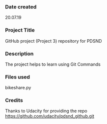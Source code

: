 ### Date created
20.07.19

### Project Title
GitHub project (Project 3) repository for PDSND

### Description
The project helps to learn using Git Commands

### Files used
bikeshare.py

### Credits
Thanks to Udacity for providing the repo https://github.com/udacity/pdsnd_github.git

